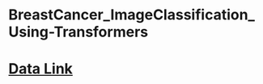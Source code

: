 # BreastCancer_ImageClassification_Using-Transformers
# [Data Link](https://www.kaggle.com/datasets/lethanhnghia/rsna-256px-croped?rvi=1)
